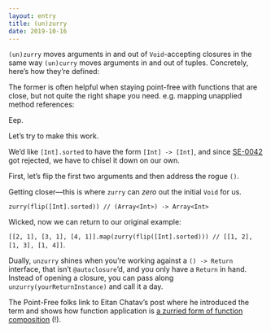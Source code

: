 ```yaml
---
layout: entry
title: (un)zurry
date: 2019-10-16
---
```


`(un)zurry` moves arguments in and out of `Void`-accepting closures in the same way `(un)curry` moves arguments in and out of tuples. Concretely, here’s how they’re defined:

<script src="https://gist.github.com/jasdev/320cd8dc45543da0f6fca4d861f61e66.js"></script>

<script src="https://gist.github.com/jasdev/31b72f034f2ba9768c905b7dad33eb00.js"></script>

The former is often helpful when staying point-free with functions that are close, but not quite the right shape you need. e.g. mapping unapplied method references:

<script src="https://gist.github.com/jasdev/ef71ee51dd159f8b0c8a8f0b660e138a.js"></script>

Eep.

Let’s try to make this work.

We’d like `[Int].sorted` to have the form `[Int] -> [Int]`, and since [SE-0042](https://github.com/apple/swift-evolution/blob/d32cf1020ee523b959ef5e0634dad197bc2e957a/proposals/0042-flatten-method-types.md) got rejected, we have to chisel it down on our own.

First, let’s flip the first two arguments and then address the rogue `()`.

<script src="https://gist.github.com/jasdev/bcd7db55446b1737d80f1fd410ff1134.js"></script>

Getting closer—this is where `zurry` can _zero_ out the initial `Void` for us.

`zurry(flip([Int].sorted)) // (Array<Int>) -> Array<Int>`

Wicked, now we can return to our original example:

`[[2, 1], [3, 1], [4, 1]].map(zurry(flip([Int].sorted))) // [[1, 2], [1, 3], [1, 4]]`.

Dually, `unzurry` shines when you’re working against a `() -> Return` interface, that isn’t `@autoclosure`’d, and you only have a `Return` in hand. Instead of opening a closure, you can pass along `unzurry(yourReturnInstance)` and call it a day.

The Point-Free folks link to Eitan Chatav’s post where he introduced the term and shows how function application is [a zurried form of function composition](https://tangledw3b.wordpress.com/2013/01/18/cartesian-closed-categories/) (!).